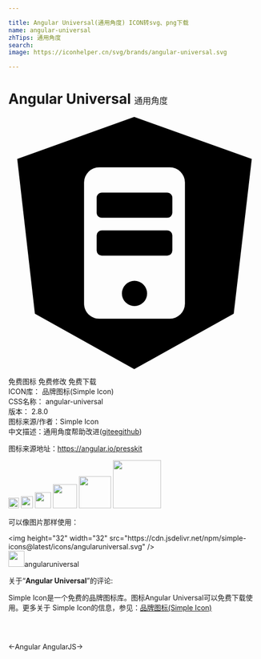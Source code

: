 ```yaml
---

title: Angular Universal(通用角度) ICON转svg、png下载
name: angular-universal
zhTips: 通用角度
search: 
image: https://iconhelper.cn/svg/brands/angular-universal.svg

---
```


# Angular Universal  <small style="font-size: 60%;font-weight: 100">通用角度</small>

<div id="svg" class="svg-wrap">
<svg role="img" viewBox="0 0 24 24" xmlns="http://www.w3.org/2000/svg"><title>Angular Universal icon</title><path d="M15.6 11.28v1.44a.48.48 0 0 1-.48.48H8.88a.48.48 0 0 1-.48-.48v-1.44a.48.48 0 0 1 .48-.48h6.24a.48.48 0 0 1 .48.48zM12 15.6a1.2 1.2 0 1 0 0 2.4 1.2 1.2 0 0 0 0-2.4zm3.12-8.4H8.88a.48.48 0 0 0-.48.48v1.44c0 .265.215.48.48.48h6.24a.48.48 0 0 0 .48-.48V7.68a.48.48 0 0 0-.48-.48zm8.04-3.204l-1.716 14.736L11.976 24 2.52 18.732.84 3.996 11.976 0 23.16 3.996zM16.8 6.24a1.44 1.44 0 0 0-1.44-1.44H8.64A1.44 1.44 0 0 0 7.2 6.24v11.52c0 .795.645 1.44 1.44 1.44h6.72a1.44 1.44 0 0 0 1.44-1.44V6.24z"/></svg>
</div>
<detail full-name='angular-universal'></detail>

<div class="detail-page">
<p>
<span><span class="badge-success badge">免费图标</span> <span class="badge-success badge">免费修改</span>  <span class="badge-success badge">免费下载</span> </span>
<br/>
<span>
ICON库：
<span class="badge-secondary badge">品牌图标(Simple Icon)</span> 
</span>
<br/>
<span>
CSS名称：
<span class="badge-secondary badge">angular-universal</span> 
</span>

<br/>
<span>
版本：
<span class="badge-secondary badge">2.8.0</span> 
</span>
<br/>
<span>图标来源/作者：<span class="badge-light badge">Simple Icon</span></span> 
<br/>
<span class="zh-detail">中文描述：<span class="badge-primary badge">通用角度</span><span class="help-link"><span>帮助改进</span>(<a href="https://gitee.com/liuwave/icon-helper/edit/master/json/brands/angular-universal.json" target="_blank" rel="noopener noreferrer">gitee</a><a href="https://github.com/liuwave/icon-helper/edit/master/json/brands/angular-universal.json" target="_blank" rel="noopener noreferrer">github</a></span>)</span><br/>
</p>
</div><div class="description description alert alert-light"><p>图标来源地址：<a href="https://angular.io/presskit" target="_blank" rel="noopener noreferrer">https://angular.io/presskit</a></p></div>
<div class="alert alert-dark">
<img height="21" width="21" src="https://cdn.jsdelivr.net/npm/simple-icons@latest/icons/angularuniversal.svg" />
<img height="24" width="24" src="https://cdn.jsdelivr.net/npm/simple-icons@latest/icons/angularuniversal.svg" />
<img height="32" width="32" src="https://cdn.jsdelivr.net/npm/simple-icons@latest/icons/angularuniversal.svg" />
<img height="48" width="48" src="https://cdn.jsdelivr.net/npm/simple-icons@latest/icons/angularuniversal.svg" />
<img height="64" width="64" src="https://cdn.jsdelivr.net/npm/simple-icons@latest/icons/angularuniversal.svg" />
<img height="96" width="96" src="https://cdn.jsdelivr.net/npm/simple-icons@latest/icons/angularuniversal.svg" />

</div>
<div>
  <p>可以像图片那样使用：    
  </p>
  <div class="alert alert-primary" style="font-size: 14px">
    &lt;img height="32" width="32" src="https://cdn.jsdelivr.net/npm/simple-icons@latest/icons/angularuniversal.svg" /&gt;
    <copy-btn content='<img height="32" width="32" src="https://cdn.jsdelivr.net/npm/simple-icons@latest/icons/angularuniversal.svg" />'></copy-btn>
  </div>
  <div class="alert alert-secondary">
    <img height="32" width="32" src="https://cdn.jsdelivr.net/npm/simple-icons@latest/icons/angularuniversal.svg" />angularuniversal
    <copy-btn content="angularuniversal" btn-title="复制图标名称"></copy-btn>
  </div>
</div>
<div class="icon-detail__container">
<p>关于“<b>Angular Universal</b>”的评论:</p>
</div>
<Vssue title="关于“Angular Universal”的评论" />
<div><p>Simple Icon是一个免费的品牌图标库。图标Angular Universal可以免费下载使用。更多关于  Simple Icon的信息，参见：<a target="_blank" href="https://iconhelper.cn/brands.html">品牌图标(Simple Icon)</a>
</p></div>


<div style="padding:2rem 0 " class="page-nav"><p class="inner"><span class="prev">←<router-link to="/icon/angular.html">Angular</router-link></span> <span class="next"><router-link to="/icon/angularjs.html">AngularJS</router-link>→</span></p></div>
